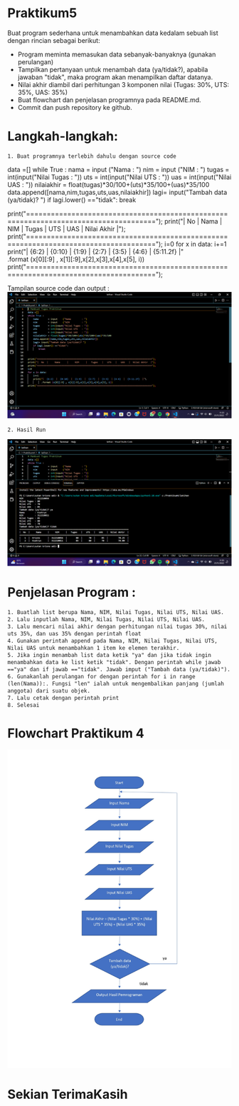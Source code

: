 # Praktikum5

Buat program sederhana untuk menambahkan data kedalam sebuah list dengan rincian sebagai berikut:

  - Program meminta memasukan data sebanyak-banyaknya (gunakan perulangan)
  - Tampilkan pertanyaan untuk menambah data (ya/tidak?), apabila jawaban "tidak", maka program akan menampilkan daftar datanya.
  - Nilai akhir diambil dari perhitungan 3 komponen nilai (Tugas: 30%, UTS: 35%, UAS: 35%)
  - Buat flowchart dan penjelasan programnya pada README.md.
  - Commit dan push repository ke github.
  
# Langkah-langkah:
    1. Buat programnya terlebih dahulu dengan source code

data =[]
while True :
    nama       = input    ("Nama        : ")
    nim        = input    ("NIM         : ")
    tugas      = int(input("Nilai Tugas : "))
    uts        = int(input("Nilai UTS   : "))
    uas        = int(input("Nilai UAS   : "))
    nilaiakhir = float(tugas)*30/100+(uts)*35/100+(uas)*35/100
    data.append([nama,nim,tugas,uts,uas,nilaiakhir])
    lagi= input("Tambah data (ya/tidak)? ")
    if lagi.lower() =="tidak":
        break


print("=====================================================================================");
print("|  No  |     Nama     |     NIM     |   Tugas   |   UTS   |   UAS   |  Nilai Akhir  |");
print("=====================================================================================");
i=0
for x in data:
    i+=1
    print("|  {6:2}  |  {0:10}  |  {1:9}  |  {2:7}  |  {3:5}  | {4:6}  |  {5:11.2f}  |"\
          .format (x[0][:9] , x[1][:9],x[2],x[3],x[4],x[5], i))
print("=====================================================================================");
   
   Tampilan source code dan output :
   ![image1.png](sikirinsot/prak41.png)

   
    2. Hasil Run
   ![image2.png](sikirinsot/prak42.png)

   
# Penjelasan Program :
    1. Buatlah list berupa Nama, NIM, Nilai Tugas, Nilai UTS, Nilai UAS.
    2. Lalu inputlah Nama, NIM, Nilai Tugas, Nilai UTS, Nilai UAS.
    3. Lalu mencari nilai akhir dengan perhitungan nilai tugas 30%, nilai uts 35%, dan uas 35% dengan perintah float
    4. Gunakan perintah append pada Nama, NIM, Nilai Tugas, Nilai UTS, Nilai UAS untuk menambahkan 1 item ke elemen terakhir.
    5. Jika ingin menambah list data ketik "ya" dan jika tidak ingin menambahkan data ke list ketik "tidak". Dengan perintah while jawab =="ya" dan if jawab =="tidak". Jawab imput ("Tambah data (ya/tidak)").
    6. Gunakanlah perulangan for dengan perintah for i in range (len(Nama)):. Fungsi "len" ialah untuk mengembalikan panjang (jumlah anggota) dari suatu objek.
    7. Lalu cetak dengan perintah print
    8. Selesai
    
# Flowchart Praktikum 4
  ![image3.png](sikirinsot/flowchartprak4.jpg)

  
# Sekian TerimaKasih